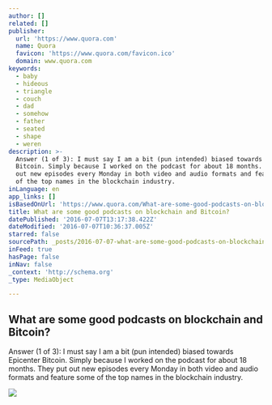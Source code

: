 ```yaml
---
author: []
related: []
publisher:
  url: 'https://www.quora.com'
  name: Quora
  favicon: 'https://www.quora.com/favicon.ico'
  domain: www.quora.com
keywords:
  - baby
  - hideous
  - triangle
  - couch
  - dad
  - somehow
  - father
  - seated
  - shape
  - weren
description: >-
  Answer (1 of 3): I must say I am a bit (pun intended) biased towards Epicenter
  Bitcoin. Simply because I worked on the podcast for about 18 months. They put
  out new episodes every Monday in both video and audio formats and feature some
  of the top names in the blockchain industry.
inLanguage: en
app_links: []
isBasedOnUrl: 'https://www.quora.com/What-are-some-good-podcasts-on-blockchain-and-Bitcoin'
title: What are some good podcasts on blockchain and Bitcoin?
datePublished: '2016-07-07T13:17:38.422Z'
dateModified: '2016-07-07T10:36:37.005Z'
starred: false
sourcePath: _posts/2016-07-07-what-are-some-good-podcasts-on-blockchain-and-bitcoin.md
inFeed: true
hasPage: false
inNav: false
_context: 'http://schema.org'
_type: MediaObject

---
```

<article style=""><h1>What are some good podcasts on blockchain and Bitcoin?</h1><p>Answer (1 of 3): I must say I am a bit (pun intended) biased towards Epicenter Bitcoin. Simply because I worked on the podcast for about 18 months. They put out new episodes every Monday in both video and audio formats and feature some of the top names in the blockchain industry.</p><img src="https://qsf.ec.quoracdn.net/-images.new_grid.fb_share_default.pnge6dde9cfa6e03c43.png" /></article>